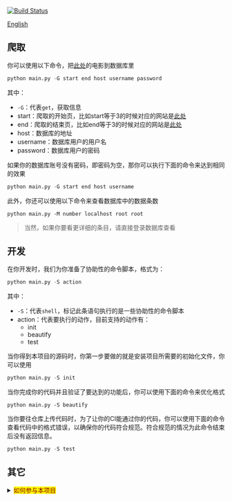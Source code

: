 [![Build Status](https://travis-ci.com/ptrtonull-workshop/PianYuan.svg?branch=master)](https://travis-ci.com/ptrtonull-workshop/PianYuan)

[English](./README-EN.md)

## 爬取
你可以使用以下命令，把[此处](http://pianyuan.la/mv?order=score)的电影到数据库里
```python
python main.py -G start end host username password
```
其中：
- `-G`：代表`get`，获取信息
- start：爬取的开始页，比如start等于3的时候对应的网站是[此处](http://pianyuan.la/mv?order=score&p=3)
- end：爬取的结束页，比如end等于3的时候对应的网站是[此处](http://pianyuan.la/mv?order=score&p=3)
- host：数据库的地址
- username：数据库用户的用户名
- password：数据库用户的密码

如果你的数据库账号没有密码，即密码为空，那你可以执行下面的命令来达到相同的效果
```python
python main.py -G start end host username
```
此外，你还可以使用以下命令来查看数据库中的数据条数
```
python main.py -M number localhost root root
```
> 当然，如果你要看更详细的条目，请直接登录数据库查看
## 开发
在你开发时，我们为你准备了协助性的命令脚本，格式为：

```python
python main.py -S action
```
其中：
- `-S`：代表`shell`，标记此条语句执行的是一些协助性的命令脚本
- action：代表要执行的动作，目前支持的动作有：
  - init
  - beautify
  - test

当你得到本项目的源码时，你第一步要做的就是安装项目所需要的初始化文件，你可以使用
```python
python main.py -S init
```

当你完成你的代码并且验证了要达到的功能后，你可以使用下面的命令来优化格式
```
python main.py -S beautify
```
当你要往仓库上传代码时，为了让你的CI能通过你的代码，你可以使用下面的命令查看代码中的格式错误，以确保你的代码符合规范。符合规范的情况为此命令结束后没有返回信息。
```python
python main.py -S test
```

## 其它

<details>
<summary><mark><font color=darkred>如何参与本项目</font></mark></summary>

## 问题的开端
- 直接在本仓库创建暂时分支，通过pull request 来合并代码
- fork 本项目，通过pull request来合并代码
- 提issue，由仓库管理员来改进
### 创建分支
如果你是仓库管理员，拥有直接读写仓库的权限，那么当你有一个改进时，请在[issue](https://github.com/ptrtonull-workshop/PianYuan/issues)提供一个详细的记录，你可以标记这是一个`bug`或者`feature`，并写下具体的描述。
#### 克隆或更新仓库代码
执行
```git
git clone https://github.com/ptrtonull-workshop/PianYuan.git
cd ./pianyuan
```
来克隆本仓库的`dev`分支代码，通常情况下，这个分支的代码是最新的，当然，如果你以前已经克隆过了，那就请您更新一次您的代码，使您的代码保持最新。

如果您第一次下载代码，则意味着您很可能没有本项目需要的相关包，请执行
```
python main.py -S init
```
来初始化项目来获得本项目需要的包
#### 新建bug分支
在GitHub [issue](https://github.com/ptrtonull-workshop/PianYuan/issues)上提交一个`issue`, 记录下bug的情况，记下`issue`的号码，例如您新建了一个编号为#1的`issue`:
使用
```git
git branch bug#1
git checkout bug#1
```
从`dev`分支创立并切换到一个bug分支来修复这个bug，#后的号码为`issue`的号码，在这个分支中进行bug的修复。
#### 检查代码
在本地文件夹中执行
```python
python main.py -G 1 1 hostname username password
```
后，程序会自动写入数据到数据库，来测试你的代码的功能是否正常

其中
- hostname:数据库地址
- username:用户名
- password:用户名密码，为空的时候可以不填

在本地项目文件夹中执行
```pip
python main.py -S beautify
python main.py -S test
```
来规范你的python代码，以符合flake8的规范。再使用flake8确认`main.py`中的语法错误和书写规范，如有不符合`flake`规范，提交的代码将无法通过`CI`的检查
在这条语句中，`E501`的意思是：你最多只能在一行中写79个字符，这个规定过于苛刻，故我们将它删除了
```
E501: E501 line too long (81 > 79 characters)
```
#### 提交
修复完毕后，commit此次修改
完毕后，执行
```git
git push origin bug#1
```
来推送该分支到Github。切换到Github，我们再将`bug#1` 通过`pull request`与`dev`分支合并，在这个过程中，我们的CI会检查代码。

等待合并完成之后，我们在本地执行
```git
git push origin :bug#1
```
来远程删除在Github上的多余的分支
## Q&A
> 哪些操作需要直接在Github上提交？
- README文档需要更新
- CI配置文件需要更新
>哪些情况需要直接同步到`master`分支？
- 有重大更新，可能是一天积累的；
- 涉及到CI的配置文件的；
- 紧急的BUG
</details>
